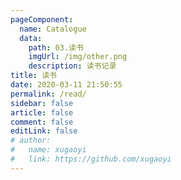 ```yaml
---
pageComponent:
  name: Catalogue
  data:
    path: 03.读书
    imgUrl: /img/other.png
    description: 读书记录
title: 读书
date: 2020-03-11 21:50:55
permalink: /read/
sidebar: false
article: false
comment: false
editLink: false
# author:
#   name: xugaoyi
#   link: https://github.com/xugaoyi
---
```

